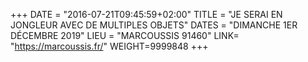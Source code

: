 +++
DATE = "2016-07-21T09:45:59+02:00"
TITLE = "JE SERAI EN JONGLEUR AVEC DE MULTIPLES OBJETS"
DATES = "DIMANCHE 1ER DÉCEMBRE 2019"
LIEU = "MARCOUSSIS 91460"
LINK= "https://marcoussis.fr/"
WEIGHT=9999848
+++

